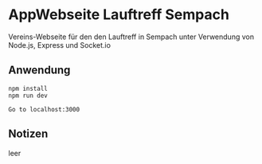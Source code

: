 #  AppWebseite Lauftreff Sempach
Vereins-Webseite für den den Lauftreff in Sempach unter Verwendung von Node.js, Express und Socket.io 

## Anwendung
```
npm install
npm run dev

Go to localhost:3000
```

## Notizen
leer
